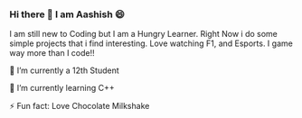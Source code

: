 ### Hi there 👋 I am Aashish 😄


I am still new to Coding but I am a Hungry Learner. Right Now i do some simple projects that i find interesting. Love watching F1, and Esports. I game way more than I code!!

🔭 I’m currently a 12th Student

🌱 I’m currently learning C++

⚡ Fun fact: Love Chocolate Milkshake
